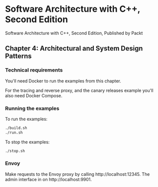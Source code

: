 # Software Architecture with C++, Second Edition

Software Architecture with C++, Second Edition, Published by Packt

## Chapter 4: Architectural and System Design Patterns

### Technical requirements

You'll need Docker to run the examples from this chapter.

For the tracing and reverse proxy, and the canary releases example you'll
also need Docker Compose.

### Running the examples

To run the examples:

```bash
./build.sh
./run.sh
```

To stop the examples:

```bash
./stop.sh
```

### Envoy

Make requests to the Envoy proxy by calling http://localhost:12345. The admin interface in on http://localhost:9901.
